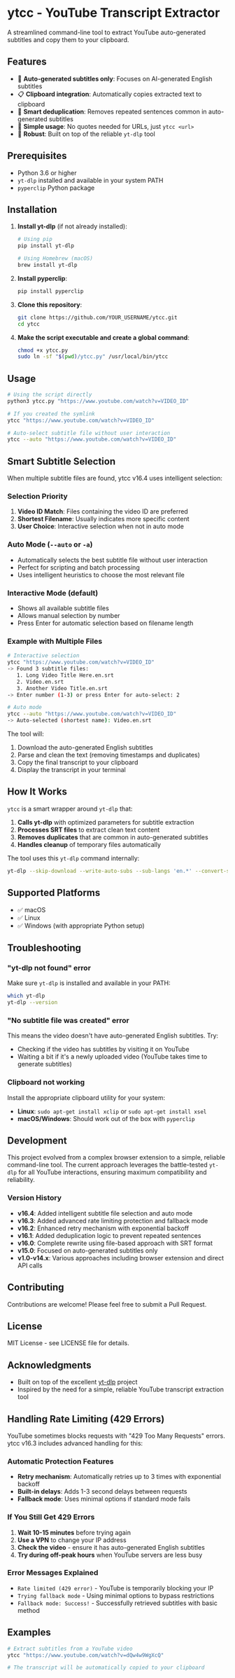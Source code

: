 # ytcc - YouTube Transcript Extractor

A streamlined command-line tool to extract YouTube auto-generated subtitles and copy them to your clipboard.

## Features

- 🎯 **Auto-generated subtitles only**: Focuses on AI-generated English subtitles
- 📋 **Clipboard integration**: Automatically copies extracted text to clipboard
- 🧹 **Smart deduplication**: Removes repeated sentences common in auto-generated subtitles
- 🚀 **Simple usage**: No quotes needed for URLs, just `ytcc <url>`
- 🔧 **Robust**: Built on top of the reliable `yt-dlp` tool

## Prerequisites

- Python 3.6 or higher
- `yt-dlp` installed and available in your system PATH
- `pyperclip` Python package

## Installation

1. **Install yt-dlp** (if not already installed):
   ```bash
   # Using pip
   pip install yt-dlp
   
   # Using Homebrew (macOS)
   brew install yt-dlp
   ```

2. **Install pyperclip**:
   ```bash
   pip install pyperclip
   ```

3. **Clone this repository**:
   ```bash
   git clone https://github.com/YOUR_USERNAME/ytcc.git
   cd ytcc
   ```

4. **Make the script executable and create a global command**:
   ```bash
   chmod +x ytcc.py
   sudo ln -sf "$(pwd)/ytcc.py" /usr/local/bin/ytcc
   ```

## Usage

```bash
# Using the script directly
python3 ytcc.py "https://www.youtube.com/watch?v=VIDEO_ID"

# If you created the symlink
ytcc "https://www.youtube.com/watch?v=VIDEO_ID"

# Auto-select subtitle file without user interaction
ytcc --auto "https://www.youtube.com/watch?v=VIDEO_ID"
```

## Smart Subtitle Selection

When multiple subtitle files are found, ytcc v16.4 uses intelligent selection:

### Selection Priority
1. **Video ID Match**: Files containing the video ID are preferred
2. **Shortest Filename**: Usually indicates more specific content
3. **User Choice**: Interactive selection when not in auto mode

### Auto Mode (`--auto` or `-a`)
- Automatically selects the best subtitle file without user interaction
- Perfect for scripting and batch processing
- Uses intelligent heuristics to choose the most relevant file

### Interactive Mode (default)
- Shows all available subtitle files
- Allows manual selection by number
- Press Enter for automatic selection based on filename length

### Example with Multiple Files
```bash
# Interactive selection
ytcc "https://www.youtube.com/watch?v=VIDEO_ID"
-> Found 3 subtitle files:
   1. Long Video Title Here.en.srt
   2. Video.en.srt  
   3. Another Video Title.en.srt
-> Enter number (1-3) or press Enter for auto-select: 2

# Auto mode
ytcc --auto "https://www.youtube.com/watch?v=VIDEO_ID"
-> Auto-selected (shortest name): Video.en.srt
```

The tool will:
1. Download the auto-generated English subtitles
2. Parse and clean the text (removing timestamps and duplicates)
3. Copy the final transcript to your clipboard
4. Display the transcript in your terminal

## How It Works

`ytcc` is a smart wrapper around `yt-dlp` that:

1. **Calls yt-dlp** with optimized parameters for subtitle extraction
2. **Processes SRT files** to extract clean text content
3. **Removes duplicates** that are common in auto-generated subtitles
4. **Handles cleanup** of temporary files automatically

The tool uses this `yt-dlp` command internally:
```bash
yt-dlp --skip-download --write-auto-subs --sub-langs 'en.*' --convert-subs srt --output '%(title)s.%(ext)s' <URL>
```

## Supported Platforms

- ✅ macOS
- ✅ Linux
- ✅ Windows (with appropriate Python setup)

## Troubleshooting

### "yt-dlp not found" error
Make sure `yt-dlp` is installed and available in your PATH:
```bash
which yt-dlp
yt-dlp --version
```

### "No subtitle file was created" error
This means the video doesn't have auto-generated English subtitles. Try:
- Checking if the video has subtitles by visiting it on YouTube
- Waiting a bit if it's a newly uploaded video (YouTube takes time to generate subtitles)

### Clipboard not working
Install the appropriate clipboard utility for your system:
- **Linux**: `sudo apt-get install xclip` or `sudo apt-get install xsel`
- **macOS/Windows**: Should work out of the box with `pyperclip`

## Development

This project evolved from a complex browser extension to a simple, reliable command-line tool. The current approach leverages the battle-tested `yt-dlp` for all YouTube interactions, ensuring maximum compatibility and reliability.

### Version History

- **v16.4**: Added intelligent subtitle file selection and auto mode
- **v16.3**: Added advanced rate limiting protection and fallback mode
- **v16.2**: Enhanced retry mechanism with exponential backoff
- **v16.1**: Added deduplication logic to prevent repeated sentences
- **v16.0**: Complete rewrite using file-based approach with SRT format
- **v15.0**: Focused on auto-generated subtitles only
- **v1.0-v14.x**: Various approaches including browser extension and direct API calls

## Contributing

Contributions are welcome! Please feel free to submit a Pull Request.

## License

MIT License - see LICENSE file for details.

## Acknowledgments

- Built on top of the excellent [yt-dlp](https://github.com/yt-dlp/yt-dlp) project
- Inspired by the need for a simple, reliable YouTube transcript extraction tool

## Handling Rate Limiting (429 Errors)

YouTube sometimes blocks requests with "429 Too Many Requests" errors. ytcc v16.3 includes advanced handling for this:

### Automatic Protection Features
- **Retry mechanism**: Automatically retries up to 3 times with exponential backoff
- **Built-in delays**: Adds 1-3 second delays between requests
- **Fallback mode**: Uses minimal options if standard mode fails

### If You Still Get 429 Errors
1. **Wait 10-15 minutes** before trying again
2. **Use a VPN** to change your IP address
3. **Check the video** - ensure it has auto-generated English subtitles
4. **Try during off-peak hours** when YouTube servers are less busy

### Error Messages Explained
- `Rate limited (429 error)` - YouTube is temporarily blocking your IP
- `Trying fallback mode` - Using minimal options to bypass restrictions
- `Fallback mode: Success!` - Successfully retrieved subtitles with basic method

## Examples

```bash
# Extract subtitles from a YouTube video
ytcc "https://www.youtube.com/watch?v=dQw4w9WgXcQ"

# The transcript will be automatically copied to your clipboard
``` 